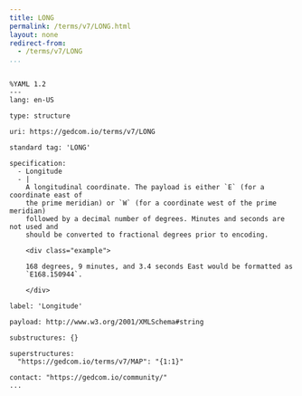 ```yaml
---
title: LONG
permalink: /terms/v7/LONG.html
layout: none
redirect-from:
  - /terms/v7/LONG
...
```


```

%YAML 1.2
---
lang: en-US

type: structure

uri: https://gedcom.io/terms/v7/LONG

standard tag: 'LONG'

specification:
  - Longitude
  - |
    A longitudinal coordinate. The payload is either `E` (for a coordinate east of
    the prime meridian) or `W` (for a coordinate west of the prime meridian)
    followed by a decimal number of degrees. Minutes and seconds are not used and
    should be converted to fractional degrees prior to encoding.
    
    <div class="example">
    
    168 degrees, 9 minutes, and 3.4 seconds East would be formatted as
    `E168.150944`.
    
    </div>

label: 'Longitude'

payload: http://www.w3.org/2001/XMLSchema#string

substructures: {}

superstructures:
  "https://gedcom.io/terms/v7/MAP": "{1:1}"

contact: "https://gedcom.io/community/"
...

```
